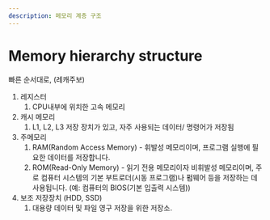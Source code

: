 ```yaml
---
description: 메모리 계층 구조
---
```


# Memory hierarchy structure

빠른 순서대로, (레캐주보)

1. 레지스터
   1. CPU내부에 위치한 고속 메모리
2. 캐시 메모리
   1. L1, L2, L3 저장 장치가 있고, 자주 사용되는 데이터/ 명령어가 저장됨
3. 주메모리
   1. RAM(Random Access Memory) - 휘발성 메모리이며, 프로그램 실행에 필요한 데이터를 저장합니다.
   2. ROM(Read-Only Memory) - 읽기 전용 메모리이자 비휘발성 메모리이며, 주로 컴퓨터 시스템의 기본 부트로더(시동 프로그램)나 펌웨어 등을 저장하는 데 사용됩니다. (예: 컴퓨터의 BIOS(기본 입출력 시스템))
4. 보조 저장장치 (HDD, SSD)
   1. 대용량 데이터 및 파일 영구 저장을 위한 저장소.

